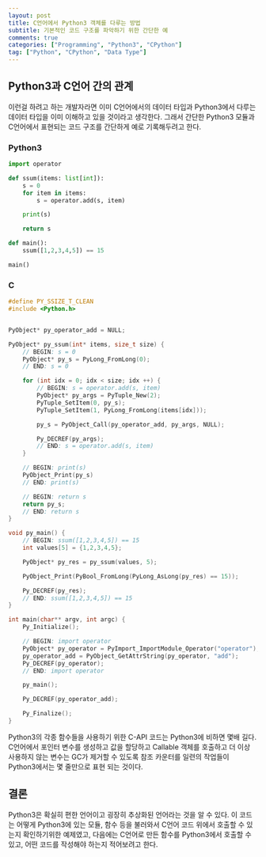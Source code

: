 ```yaml
---
layout: post
title: C언어에서 Python3 객체를 다루는 방법
subtitle: 기본적인 코드 구조를 파악하기 위한 간단한 예
comments: true
categories: ["Programming", "Python3", "CPython"]
tag: ["Python", "CPython", "Data Type"]
---
```


## Python3과 C언어 간의 관계

이런걸 하려고 하는 개발자라면 이미 C언어에서의 데이터 타입과 Python3에서 다루는 데이터 타입을 이미 이해하고 있을 것이라고 생각한다. 그래서 간단한 Python3 모듈과 C언어에서 표현되는 코드 구조를 간단하게 예로 기록해두려고 한다.

### Python3

```python
import operator

def ssum(items: list[int]):
    s = 0
    for item in items:
        s = operator.add(s, item)

    print(s)

    return s

def main():
    ssum([1,2,3,4,5]) == 15

main()
```

### C

```c
#define PY_SSIZE_T_CLEAN
#include <Python.h>


PyObject* py_operator_add = NULL;

PyObject* py_ssum(int* items, size_t size) {
    // BEGIN: s = 0
    PyObject* py_s = PyLong_FromLong(0);
    // END: s = 0

    for (int idx = 0; idx < size; idx ++) {
        // BEGIN: s = operator.add(s, item)
        PyObject* py_args = PyTuple_New(2);
        PyTuple_SetItem(0, py_s);
        PyTuple_SetItem(1, PyLong_FromLong(items[idx]));

        py_s = PyObject_Call(py_operator_add, py_args, NULL);

        Py_DECREF(py_args);
        // END: s = operator.add(s, item)
    }

    // BEGIN: print(s)
    PyObject_Print(py_s)
    // END: print(s)

    // BEGIN: return s
    return py_s;
    // END: return s
}

void py_main() {
    // BEGIN: ssum([1,2,3,4,5]) == 15
    int values[5] = {1,2,3,4,5};

    PyObject* py_res = py_ssum(values, 5);

    PyObject_Print(PyBool_FromLong(PyLong_AsLong(py_res) == 15));

    Py_DECREF(py_res);
    // END: ssum([1,2,3,4,5]) == 15
}

int main(char** argv, int argc) {
    Py_Initialize();

    // BEGIN: import operator
    PyObject* py_operator = PyImport_ImportModule_Operator("operator");
    py_operator_add = PyObject_GetAttrString(py_operator, "add");
    Py_DECREF(py_operator);
    // END: import operator

    py_main();

    Py_DECREF(py_operator_add);

    Py_Finalize();
}
```

Python3의 각종 함수들을 사용하기 위한 C-API 코드는 Python3에 비하면 몇배 길다. C언어에서 포인터 변수를 생성하고 값을 할당하고 Callable 객체를 호출하고 더 이상 사용하지 않는 변수는 GC가 제거할 수 있도록 참조 카운터를 일련의 작업들이 Python3에서는 몇 줄만으로 표현 되는 것이다.

## 결론

Python3은 확실히 편한 언어이고 굉장히 추상화된 언어라는 것을 알 수 있다. 이 코드는 어떻게 Python3에 있는 모듈, 함수 등을 불러와서 C언어 코드 위에서 호출할 수 있는지 확인하기위한 예제였고, 다음에는 C언어로 만든 함수를 Python3에서 호출할 수 있고, 어떤 코드를 작성해야 하는지 적어보려고 한다. 